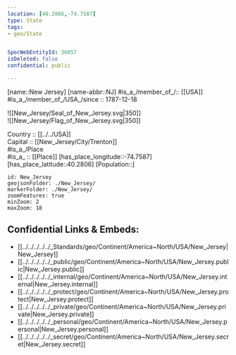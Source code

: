 ```yaml
---
location: [40.2806,-74.7587] 
type: State
tags:
- geo/State


SpocWebEntityId: 36057
isDeleted: false
confidential: public

---
```

[name::New Jersey] 
[name-abbr::NJ] 
#is_a_/member_of_/:: [[USA]]
#is_a_/member_of_/USA_/since :: 1787-12-18 

![[New_Jersey/Seal_of_New_Jersey.svg|350]]  
![[New_Jersey/Flag_of_New_Jersey.svg|350]]  

Country :: [[../../USA]]  
Capital :: [[New_Jersey/City/Trenton]]  
#is_a_/Place  
#is_a_ :: [[Place]] 
[has_place_longitude::-74.7587] 
[has_place_latitude::40.2806] 
[Population::] 



```leaflet
id: New_Jersey
geojsonFolder: ./New_Jersey/
markerFolder: ./New_Jersey/
zoomFeatures: true 
minZoom: 2 
maxZoom: 18
```


## Confidential Links & Embeds: 
- [[../../../../../_Standards/geo/Continent/America~North/USA/New_Jersey|New_Jersey]] 
- [[../../../../../_public/geo/Continent/America~North/USA/New_Jersey.public|New_Jersey.public]] 
- [[../../../../../_internal/geo/Continent/America~North/USA/New_Jersey.internal|New_Jersey.internal]] 
- [[../../../../../_protect/geo/Continent/America~North/USA/New_Jersey.protect|New_Jersey.protect]] 
- [[../../../../../_private/geo/Continent/America~North/USA/New_Jersey.private|New_Jersey.private]] 
- [[../../../../../_personal/geo/Continent/America~North/USA/New_Jersey.personal|New_Jersey.personal]] 
- [[../../../../../_secret/geo/Continent/America~North/USA/New_Jersey.secret|New_Jersey.secret]] 
